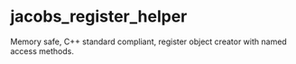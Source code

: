 # jacobs_register_helper
Memory safe, C++ standard compliant, register object creator with named access methods.
